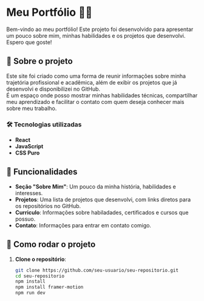 # Meu Portfólio 👨‍💻

Bem-vindo ao meu portfólio! Este projeto foi desenvolvido para apresentar um pouco sobre mim, minhas habilidades e os projetos que desenvolvi. Espero que goste!

## 📜 Sobre o projeto

Este site foi criado como uma forma de reunir informações sobre minha trajetória profissional e acadêmica, além de exibir os projetos que já desenvolvi e disponibilizei no GitHub.  
É um espaço onde posso mostrar minhas habilidades técnicas, compartilhar meu aprendizado e facilitar o contato com quem deseja conhecer mais sobre meu trabalho.

### 🛠️ Tecnologias utilizadas

- **React**  
- **JavaScript**  
- **CSS Puro**

## 🌟 Funcionalidades

- **Seção "Sobre Mim"**: Um pouco da minha história, habilidades e interesses.  
- **Projetos**: Uma lista de projetos que desenvolvi, com links diretos para os repositórios no GitHub.
- **Curriculo**: Informações sobre habiladades, certificados e cursos que possuo.  
- **Contato**: Informações para entrar em contato comigo.

## 🚀 Como rodar o projeto

1. **Clone o repositório**:  
   ```bash
   git clone https://github.com/seu-usuario/seu-repositorio.git
   cd seu-repositorio
   npm install
   npm install framer-motion
   npm run dev
   
